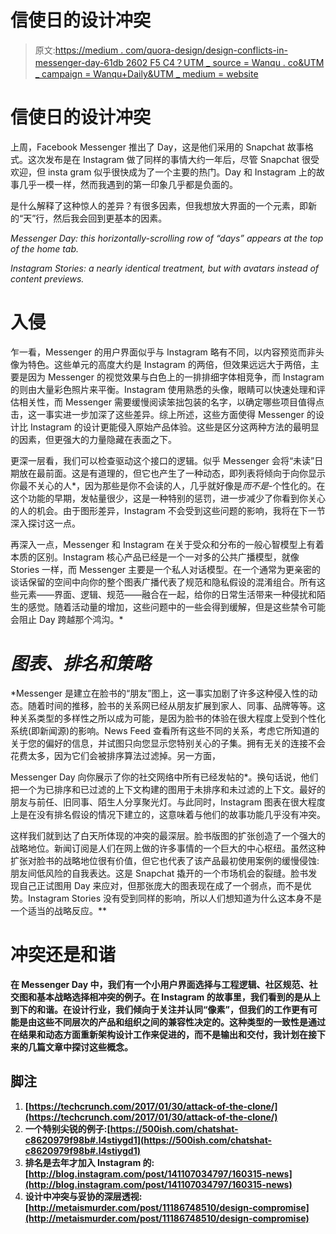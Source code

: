 # 信使日的设计冲突

> 原文:[https://medium . com/quora-design/design-conflicts-in-messenger-day-61db 2602 F5 C4？UTM _ source = Wanqu . co&UTM _ campaign = Wanqu+Daily&UTM _ medium = website](https://medium.com/quora-design/design-conflicts-in-messenger-day-61db2602f5c4?utm_source=wanqu.co&utm_campaign=Wanqu+Daily&utm_medium=website)

# 信使日的设计冲突

上周，Facebook Messenger 推出了 Day，这是他们采用的 Snapchat 故事格式。这次发布是在 Instagram 做了同样的事情大约一年后，尽管 Snapchat 很受欢迎，但 insta gram 似乎很快成为了一个主要的热门。Day 和 Instagram 上的故事几乎一模一样，然而我遇到的第一印象几乎都是负面的。

是什么解释了这种惊人的差异？有很多因素，但我想放大界面的一个元素，即新的“天”行，然后我会回到更基本的因素。



*Messenger Day: this horizontally-scrolling row of “days” appears at the top of the home tab.*





*Instagram Stories: a nearly identical treatment, but with avatars instead of content previews.*



# **入侵**

乍一看，Messenger 的用户界面似乎与 Instagram 略有不同，以内容预览而非头像为特色。这些单元的高度大约是 Instagram 的两倍，但效果远远大于两倍，主要是因为 Messenger 的视觉效果与白色上的一排排细字体相竞争，而 Instagram 的则由大量彩色照片来平衡。Instagram 使用熟悉的头像，眼睛可以快速处理和评估相关性，而 Messenger 需要缓慢阅读笨拙包装的名字，以确定哪些项目值得点击，这一事实进一步加深了这些差异。综上所述，这些方面使得 Messenger 的设计比 Instagram 的设计更能侵入原始产品体验。这些是区分这两种方法的最明显的因素，但更强大的力量隐藏在表面之下。

更深一层看，我们可以检查驱动这个接口的逻辑。似乎 Messenger 会将“未读”日期放在最前面。这是有道理的，但它也产生了一种动态，即列表将倾向于向你显示你最不关心的人*，因为那些是你不会读的人，几乎就好像是*而不是*-个性化的。在这个功能的早期，发帖量很少，这是一种特别的惩罚，进一步减少了你看到你关心的人的机会。由于图形差异，Instagram 不会受到这些问题的影响，我将在下一节深入探讨这一点。

再深入一点，Messenger 和 Instagram 在关于受众和分布的一般心智模型上有着本质的区别。Instagram 核心产品已经是一个一对多的公共广播模型，就像 Stories 一样，而 Messenger 主要是一个私人对话模型。在一个通常为更亲密的谈话保留的空间中向你的整个图表广播代表了规范和隐私假设的混淆组合。所有这些元素——界面、逻辑、规范——融合在一起，给你的日常生活带来一种侵扰和陌生的感觉。随着活动量的增加，这些问题中的一些会得到缓解，但是这些禁令可能会阻止 Day 跨越那个鸿沟。*

# ***图表、排名和策略***

*Messenger 是建立在脸书的“朋友”图上，这一事实加剧了许多这种侵入性的动态。随着时间的推移，脸书的关系网已经从朋友扩展到家人、同事、品牌等等。这种关系类型的多样性之所以成为可能，是因为脸书的体验在很大程度上受到个性化系统(即新闻源)的影响。News Feed 查看所有这些不同的关系，考虑它所知道的关于您的偏好的信息，并试图只向您显示您特别关心的子集。拥有无关的连接不会花费太多，因为它们会被排序算法过滤掉。另一方面，

Messenger Day 向你展示了你的社交网络中所有已经发帖的*。换句话说，他们把一个为已排序和已过滤的上下文构建的图用于未排序和未过滤的上下文。最好的朋友与前任、旧同事、陌生人分享聚光灯。与此同时，Instagram 图表在很大程度上是在没有排名假设的情况下建立的，这意味着与他们的故事功能几乎没有冲突。

这样我们就到达了白天所体现的冲突的最深层。脸书版图的扩张创造了一个强大的战略地位。新闻订阅是人们在网上做的许多事情的一个巨大的中心枢纽。虽然这种扩张对脸书的战略地位很有价值，但它也代表了该产品最初使用案例的缓慢侵蚀:朋友间低风险的自我表达。这是 Snapchat 撬开的一个市场机会的裂缝。脸书发现自己正试图用 Day 来应对，但那张庞大的图表现在成了一个弱点，而不是优势。Instagram Stories 没有受到同样的影响，所以人们想知道为什么这本身不是一个适当的战略反应。**

# ****冲突还是和谐****

**在 Messenger Day 中，我们有一个小用户界面选择与工程逻辑、社区规范、社交图和基本战略选择相冲突的例子。在 Instagram 的故事里，我们看到的是从上到下的和谐。在设计行业，我们倾向于关注并认同“像素”，但我们的工作更有可能是由这些不同层次的产品和组织之间的兼容性决定的。这种类型的一致性是通过在结果和动态方面重新架构设计工作来促进的，而不是输出和交付，我计划在接下来的几篇文章中探讨这些概念。**

## ****脚注****

1.  **[https://techcrunch.com/2017/01/30/attack-of-the-clone/](https://techcrunch.com/2017/01/30/attack-of-the-clone/)**
2.  **一个特别尖锐的例子:[https://500ish.com/chatshat-c8620979f98b#.l4stiygd1](https://500ish.com/chatshat-c8620979f98b#.l4stiygd1)**
3.  **排名是去年才加入 Instagram 的:[http://blog.instagram.com/post/141107034797/160315-news](http://blog.instagram.com/post/141107034797/160315-news)**
4.  **设计中冲突与妥协的深层透视:[http://metaismurder.com/post/11186748510/design-compromise](http://metaismurder.com/post/11186748510/design-compromise)**